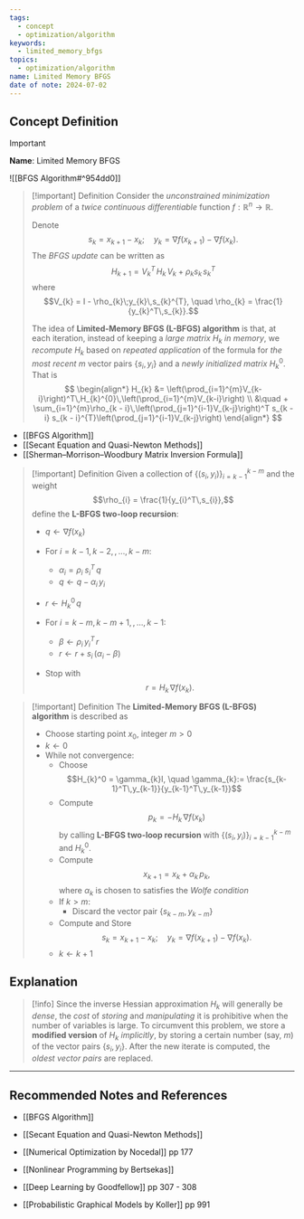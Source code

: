 ```yaml
---
tags:
  - concept
  - optimization/algorithm
keywords:
  - limited_memory_bfgs
topics:
  - optimization/algorithm
name: Limited Memory BFGS
date of note: 2024-07-02
---
```


## Concept Definition

>[!important]
>**Name**: Limited Memory BFGS

![[BFGS Algorithm#^954dd0]]

>[!important] Definition
>Consider the *unconstrained  minimization problem* of a *twice continuous differentiable* function $f: \mathbb{R}^{n} \to \mathbb{R}$. 
>
>Denote $$s_{k} = x_{k+1} - x_{k}; \quad y_{k} = \nabla f(x_{k+1}) - \nabla f(x_{k}).$$ The *BFGS update* can be written as $$H_{k+1} = V_{k}^T\,H_{k}\,V_{k} + \rho_{k}s_{k}\,s_{k}^T$$ where $$V_{k} = I - \rho_{k}\;y_{k}\,s_{k}^{T}, \quad \rho_{k} = \frac{1}{y_{k}^T\,s_{k}}.$$
>
>The idea of **Limited-Memory BFGS (L-BFGS) algorithm** is that, at each iteration, instead of keeping a *large matrix* $H_{k}$ *in memory*, we *recompute* $H_{k}$ based on *repeated application* of the formula for *the most recent* $m$ vector pairs $\{s_{i} , y_{i} \}$ and a *newly initialized matrix* $H_{k}^{0}$. That is
>$$
>\begin{align*}
>H_{k} &= \left(\prod_{i=1}^{m}V_{k-i}\right)^T\,H_{k}^{0}\,\left(\prod_{i=1}^{m}V_{k-i}\right) \\
>&\quad +  \sum_{i=1}^{m}\rho_{k - i}\,\left(\prod_{j=1}^{i-1}V_{k-j}\right)^T s_{k - i} s_{k - i}^{T}\left(\prod_{j=1}^{i-1}V_{k-j}\right)
>\end{align*}
>$$
>

- [[BFGS Algorithm]]
- [[Secant Equation and Quasi-Newton Methods]]
- [[Sherman–Morrison–Woodbury Matrix Inversion Formula]]

>[!important] Definition
>Given a collection of $\{ (s_{i}, y_{i}) \}_{i=k-1}^{k-m}$ and the weight $$\rho_{i} = \frac{1}{y_{i}^T\,s_{i}},$$
>define the **L-BFGS two-loop recursion**:
>
>- $q \leftarrow \nabla f(x_{k})$
>- For $i= k-1, k-2, \,{,}\ldots{,}\, k-m$:
>	- $\alpha_{i} = \rho_{i}\;s_{i}^T\,q$
>	- $q \leftarrow q - \alpha_{i}\,y_{i}$
>
>- $r \leftarrow H_{k}^{0}\,q$
>- For $i= k-m, k-m+1, \,{,}\ldots{,}\, k-1$:
>	- $\beta \leftarrow \rho_{i}\,y_{i}^T\,r$
>	- $r \leftarrow r + s_{i}\,\left(\alpha_{i} - \beta\right)$
>
>- Stop with $$r = H_{k}\,\nabla f(x_{k}).$$ 

>[!important] Definition
>The **Limited-Memory BFGS (L-BFGS) algorithm** is described as
>
>- Choose starting point $x_{0}$, integer $m >0$
>- $k \leftarrow 0$
>- While not convergence:
>	- Choose $$H_{k}^0 = \gamma_{k}I, \quad \gamma_{k}:= \frac{s_{k-1}^T\,y_{k-1}}{y_{k-1}^T\,y_{k-1}}$$
>	- Compute $$p_{k} = - H_{k}\,\nabla f(x_{k})$$ by calling **L-BFGS two-loop recursion** with $\{ (s_{i}, y_{i}) \}_{i=k-1}^{k-m}$  and $H_{k}^0.$
>	- Compute $$x_{k+1} = x_{k} + \alpha_{k}\,p_{k},$$ where $\alpha_{k}$ is chosen to satisfies the *Wolfe condition*
>	- If $k > m$:
>		- Discard the vector pair $\{ s_{k-m}, y_{k - m} \}$
>	- Compute and Store $$s_{k} = x_{k+1} - x_{k}; \quad y_{k} = \nabla f(x_{k+1}) - \nabla f(x_{k}).$$ 
>	- $k \leftarrow k + 1$



## Explanation

>[!info]
>Since the inverse Hessian approximation $H_{k}$ will generally be *dense*, the *cost* of *storing* and *manipulating* it is prohibitive when the number of variables is large. To circumvent this problem, we store a **modified version** of $H_{k}$ *implicitly*, by storing a certain number (say, $m$) of the vector pairs $\{s_{i} , y_{i} \}$. After the new iterate is computed, the *oldest vector pairs* are replaced.




-----------
##  Recommended Notes and References

- [[BFGS Algorithm]]
- [[Secant Equation and Quasi-Newton Methods]]


- [[Numerical Optimization by Nocedal]] pp 177
- [[Nonlinear Programming by Bertsekas]] 
- [[Deep Learning by Goodfellow]] pp 307 - 308
- [[Probabilistic Graphical Models by Koller]] pp 991